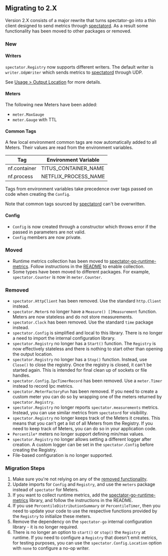 ## Migrating to 2.X

Version 2.X consists of a major rewrite that turns spectator-go into a thin client designed to send
metrics through [spectatord](https://github.com/Netflix-Skunkworks/spectatord). As a result some
functionality has been moved to other packages or removed.

### New

#### Writers

`spectator.Registry` now supports different writers. The default writer is `writer.UdpWriter` which
sends metrics to [spectatord](https://github.com/Netflix-Skunkworks/spectatord) through UDP.

See [Usage > Output Location](usage.md#output-location) for more details.

#### Meters

The following new Meters have been added:

* `meter.MaxGauge`
* `meter.Gauge` with TTL

#### Common Tags

A few local environment common tags are now automatically added to all Meters. Their values are read
from the environment variables.

| Tag          | Environment Variable |
|--------------|----------------------|
| nf.container | TITUS_CONTAINER_NAME |
| nf.process   | NETFLIX_PROCESS_NAME |

Tags from environment variables take precedence over tags passed on code when creating the `Config`.

Note that common tags sourced by [spectatord](https://github.com/Netflix-Skunkworks/spectatord) can't be overwritten.

#### Config

* `Config` is now created through a constructor which throws error if the passed in parameters are not valid.
* `Config` members are now private.

### Moved

* Runtime metrics collection has been moved
  to [spectator-go-runtime-metrics](https://github.com/Netflix/spectator-go-runtime-metrics). Follow instructions in
  the [README](https://github.com/Netflix/spectator-go-runtime-metrics) to enable collection.
* Some types have been moved to different packages. For example, `spectator.Counter` is now in `meter.Counter`.

### Removed

* `spectator.HttpClient` has been removed. Use the standard `http.Client` instead.
* `spectator.Meter`s no longer have a `Measure() []Measurement` function. Meters are now stateless and do not store
  measurements.
* `spectator.Clock` has been removed. Use the standard `time` package instead.
* `spectator.Config` is simplified and local to this library. There is no longer a need to import the internal
  configuration library.
* `spectator.Registry` no longer has a `Start()` function. The `Registry` is now effectively stateless and there is
  nothing to start other than opening the output location.
* `spectator.Registry` no longer has a `Stop()` function. Instead, use `Close()` to close the registry. Once the
  registry is closed, it can't be started again. This is intended for final clean up of sockets or file handles.
* `spectator.Config.IpcTimerRecord` has been removed. Use a `meter.Timer` instead to record Ipc metrics.
* `spectator.MeterFactoryFun` has been removed. If you need to create a custom meter you can do so by wrapping one of
  the meters returned by `spectator.Registry`.
* `spectator.Registry` no longer reports `spectator.measurements` metrics. Instead, you can use similar metrics from
  `spectatord` for visibility.
* `spectator.Registry` no longer keeps track of the Meters it creates. This means that you can't get a list of all Meters
  from the Registry. If you need to keep track of Meters, you can do so in your application code.
* `Percentile*` meters no longer support defining min/max values.
* `spectator.Registry` no longer allows setting a different logger after creation. A custom logger can be set in the
  `spectator.Config` before creating the Registry.
* File-based configuration is no longer supported.

### Migration Steps

1. Make sure you're not relying on any of the [removed functionality](#removed).
2. Update imports for `Config` and `Registry`, and use the `meters` package instead of `spectator` for Meters.
3. If you want to collect runtime metrics, add the [spectator-go-runtime-metrics](https://github.com/Netflix/spectator-go-runtime-metrics)
   library, and follow the instructions in the README.
4. If you use `PercentileDistributionSummary` or `PercentileTimer`, then  you need to update your code to use the
   respective functions provided by the `Registry` to initialize these meters.
5. Remove the dependency on the `spectator-go` internal configuration library - it is no longer required.
6. There is no longer an option to `start()` or `stop()` the `Registry` at runtime. If you need to configure a `Registry`
   that doesn't emit metrics, for testing purposes, you can use the `spectator.Config.Location` option with `none` to
   configure a no-op writer.
